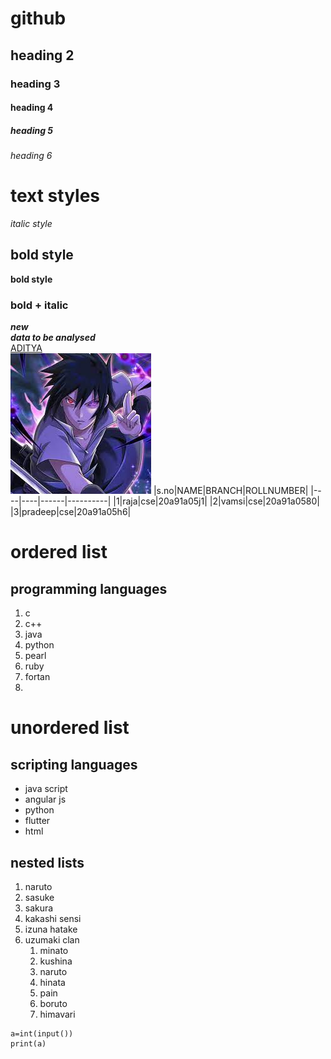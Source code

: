 # github
## heading 2
### heading 3
#### heading 4
##### heading 5
###### heading 6
# text styles
*italic style*<br/>
## bold style
**bold style**
### bold + italic
***new***<br/>
*****data to be analysed*****<br/>
[ADITYA](https://www.aec.edu.in/)<br/>
![sasuke](sasuke.jfif)
|s.no|NAME|BRANCH|ROLLNUMBER|
|----|----|------|----------|
|1|raja|cse|20a91a05j1|
|2|vamsi|cse|20a91a0580|
|3|pradeep|cse|20a91a05h6|
# ordered list
## programming languages
1. c
2. c++
3. java
4. python
5. pearl
6. ruby
7. fortan
8. 
# unordered list
## scripting languages
- java script
- angular js
- python
- flutter
- html
## nested lists
1. naruto
2. sasuke
3. sakura
4. kakashi sensi
5. izuna hatake
6. uzumaki clan
   1. minato 
   2. kushina
   3. naruto
   4. hinata
   5. pain
   6. boruto
   7. himavari

```
a=int(input())
print(a)
```
